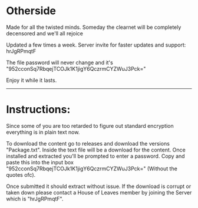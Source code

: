 # Otherside

Made for all the twisted minds. Someday the clearnet will be completely decensored and we'll all rejoice

Updated a few times a week. Server invite for faster updates and support: hrJgRPmqtF

The file password will never change and it's "952cconSq7RbqejTCOJk1K1jigY6QczrmCYZWuJ3Pck="

Enjoy it while it lasts.




-------------------------------------------------

# Instructions: 

Since some of you are too retarded to figure out standard encryption everything is in plain text now. 

To download the content go to releases and download the versions "Package.txt". Inside the text file will be a download for the content. Once installed and extracted you'll be prompted to enter a password. Copy and paste this into the input box "952cconSq7RbqejTCOJk1K1jigY6QczrmCYZWuJ3Pck=" (Without the quotes ofc).

Once submitted it should extract without issue. If the download is corrupt or taken down please contact a House of Leaves member by joining the Server which is "hrJgRPmqtF".

